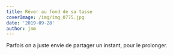 ```yaml
---
title: Rêver au fond de sa tasse
coverImage: /img/img_0775.jpg
date: '2019-09-28'
author: jmm
---
```


Parfois on a juste envie de partager un instant, pour le prolonger.
